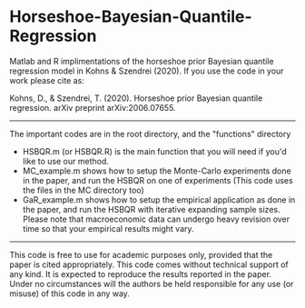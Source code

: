# Horseshoe-Bayesian-Quantile-Regression

Matlab and R implimentations of the horseshoe prior Bayesian quantile regression model in Kohns & Szendrei (2020). If you use the code in your work please cite as:

Kohns, D., & Szendrei, T. (2020). Horseshoe prior Bayesian quantile regression. arXiv preprint arXiv:2006.07655.

-----

The important codes are in the root directory, and the "functions" directory
*  HSBQR.m (or HSBQR.R) is the main function that you will need if you'd like to use our method.
*  MC_example.m shows how to setup the Monte-Carlo experiments done in the paper, and run the HSBQR on one of experiments (This code uses the files in the MC directory too)
*  GaR_example.m shows how to setup the empirical application as done in the paper, and run the HSBQR with iterative expanding sample sizes. Please note that macroeconomic data can undergo heavy revision over time so that your empirical results might vary. 

-----

This code is free to use for academic purposes only, provided that the paper is cited appropriately. This code comes without technical support of any kind. It is expected to reproduce the results reported in the paper. Under no circumstances will the authors be held responsible for any use (or misuse) of this code in any way.
